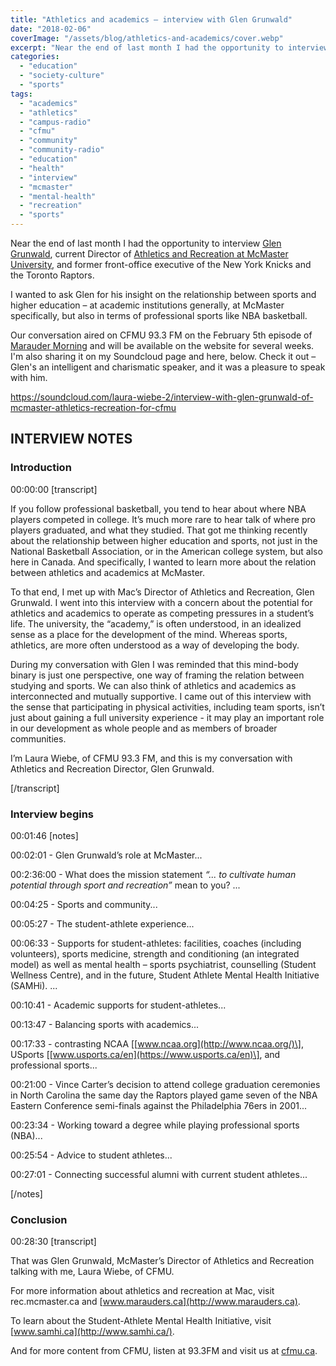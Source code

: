 ```yaml
---
title: "Athletics and academics – interview with Glen Grunwald"
date: "2018-02-06"
coverImage: "/assets/blog/athletics-and-academics/cover.webp"
excerpt: "Near the end of last month I had the opportunity to interview Glen Grunwald, current Director of Athletics and Recreation at McMaster University, and former front-office executive of the New York Knicks and the Toronto Raptors."
categories:
  - "education"
  - "society-culture"
  - "sports"
tags:
  - "academics"
  - "athletics"
  - "campus-radio"
  - "cfmu"
  - "community"
  - "community-radio"
  - "education"
  - "health"
  - "interview"
  - "mcmaster"
  - "mental-health"
  - "recreation"
  - "sports"
---
```


Near the end of last month I had the opportunity to interview [Glen Grunwald](http://marauders.ca/staff.aspx?staff=98), current Director of [Athletics and Recreation at McMaster University](http://www.marauders.ca/), and former front-office executive of the New York Knicks and the Toronto Raptors.

I wanted to ask Glen for his insight on the relationship between sports and higher education – at academic institutions generally, at McMaster specifically, but also in terms of professional sports like NBA basketball.

Our conversation aired on CFMU 93.3 FM on the February 5th episode of [Marauder Morning](http://cfmu.ca/shows/129) and will be available on the website for several weeks. I'm also sharing it on my Soundcloud page and here, below. Check it out – Glen's an intelligent and charismatic speaker, and it was a pleasure to speak with him.

https://soundcloud.com/laura-wiebe-2/interview-with-glen-grunwald-of-mcmaster-athletics-recreation-for-cfmu

## INTERVIEW NOTES

### Introduction

00:00:00 \[transcript\]

If you follow professional basketball, you tend to hear about where NBA players competed in college. It’s much more rare to hear talk of where pro players graduated, and what they studied. That got me thinking recently about the relationship between higher education and sports, not just in the National Basketball Association, or in the American college system, but also here in Canada. And specifically, I wanted to learn more about the relation between athletics and academics at McMaster.

To that end, I met up with Mac’s Director of Athletics and Recreation, Glen Grunwald. I went into this interview with a concern about the potential for athletics and academics to operate as competing pressures in a student’s life. The university, the “academy,” is often understood, in an idealized sense as a place for the development of the mind. Whereas sports, athletics, are more often understood as a way of developing the body.

During my conversation with Glen I was reminded that this mind-body binary is just one perspective, one way of framing the relation between studying and sports. We can also think of athletics and academics as interconnected and mutually supportive. I came out of this interview with the sense that participating in physical activities, including team sports, isn’t just about gaining a full university experience - it may play an important role in our development as whole people and as members of broader communities.

I’m Laura Wiebe, of CFMU 93.3 FM, and this is my conversation with Athletics and Recreation Director, Glen Grunwald.

\[/transcript\]

### Interview begins

00:01:46 \[notes\]

00:02:01 - Glen Grunwald’s role at McMaster...

00:2:36:00 - What does the mission statement _“... to cultivate human potential through sport and recreation”_ mean to you? ...

00:04:25 - Sports and community...

00:05:27 - The student-athlete experience...

00:06:33 - Supports for student-athletes: facilities, coaches (including volunteers), sports medicine, strength and conditioning (an integrated model) as well as mental health – sports psychiatrist, counselling (Student Wellness Centre), and in the future, Student Athlete Mental Health Initiative (SAMHi). ...

00:10:41 - Academic supports for student-athletes...

00:13:47 - Balancing sports with academics...

00:17:33 - contrasting NCAA \[[www.ncaa.org](http://www.ncaa.org/)\], USports \[[www.usports.ca/en](https://www.usports.ca/en)\], and professional sports...

00:21:00 - Vince Carter’s decision to attend college graduation ceremonies in North Carolina the same day the Raptors played game seven of the NBA Eastern Conference semi-finals against the Philadelphia 76ers in 2001...

00:23:34 - Working toward a degree while playing professional sports (NBA)...

00:25:54 - Advice to student athletes...

00:27:01 - Connecting successful alumni with current student athletes...

\[/notes\]

### Conclusion

00:28:30 \[transcript\]

That was Glen Grunwald, McMaster’s Director of Athletics and Recreation talking with me, Laura Wiebe, of CFMU.

For more information about athletics and recreation at Mac, visit rec.mcmaster.ca and [www.marauders.ca](http://www.marauders.ca).

To learn about the Student-Athlete Mental Health Initiative, visit [www.samhi.ca](http://www.samhi.ca/).

And for more content from CFMU, listen at 93.3FM and visit us at [cfmu.ca](http://cfmu.ca/).
